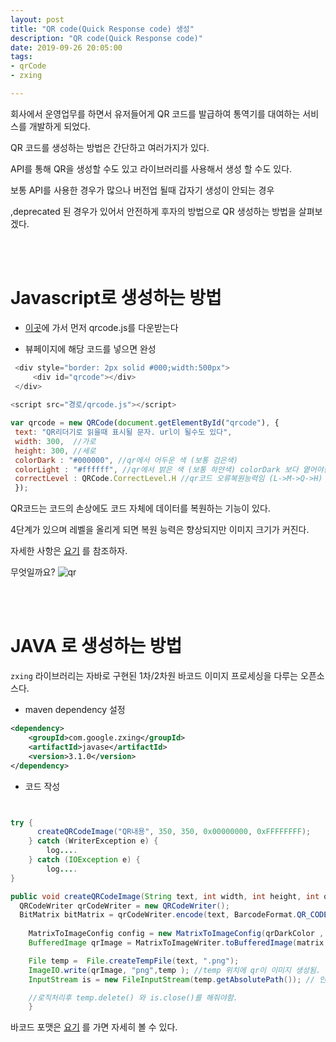 ```yaml
---
layout: post
title: "QR code(Quick Response code) 생성"
description: "QR code(Quick Response code)"
date: 2019-09-26 20:05:00
tags:
- qrCode
- zxing

---
```



회사에서  운영업무를 하면서 유저들어게 QR 코드를 발급하여 통역기를 대여하는 서비스를 개발하게 되었다.

QR 코드를 생성하는 방법은  간단하고 여러가지가 있다.  

API를 통해 QR을 생성할 수도 있고 라이브러리를 사용해서 생성 할 수도 있다.  

보통 API를 사용한 경우가 많으나 버전업 될때 갑자기 생성이 안되는 경우 

,deprecated 된 경우가 있어서 안전하게 후자의 방법으로 QR 생성하는 방법을 살펴보겠다.

<br><br>
# Javascript로 생성하는 방법

- [이곳](https://davidshimjs.github.io/qrcodejs/)에 가서 먼저 qrcode.js를 다운받는다

- 뷰페이지에 해당 코드를 넣으면 완성

```javascript
 <div style="border: 2px solid #000;width:500px">
	 <div id="qrcode"></div>
 </div>
 
<script src="경로/qrcode.js"></script>

var qrcode = new QRCode(document.getElementById("qrcode"), {
 text: "QR리더기로 읽을때 표시될 문자. url이 될수도 있다",
 width: 300,  //가로
 height: 300, //세로
 colorDark : "#000000", //qr에서 어두운 색 (보통 검은색) 
 colorLight : "#ffffff", //qr에서 밝은 색 (보통 하얀색) colorDark 보다 옅어야한다.
 correctLevel : QRCode.CorrectLevel.H //qr코드 오류복원능력임 (L->M->Q->H)
 });

```

QR코드는 코드의 손상에도 코드 자체에 데이터를 복원하는 기능이 있다. 

4단계가 있으며 레벨을 올리게 되면 복원 능력은 향상되지만 이미지 크기가 커진다.

자세한 사항은 [요기](https://www.qrcode.com/en/about/error_correction.html) 를 참조하자.

무엇일까요?
![qr](https://user-images.githubusercontent.com/32725840/65689407-fbca2500-e0a7-11e9-903e-fdac97002921.png)



<br><br>



# JAVA 로 생성하는 방법

`zxing` 라이브러리는 자바로 구현된 1차/2차원 바코드 이미지 프로세싱을 다루는 오픈소스다. 
 
- maven dependency 설정

``` xml
<dependency>
    <groupId>com.google.zxing</groupId>
    <artifactId>javase</artifactId>
    <version>3.1.0</version>
</dependency>
```

- 코드 작성


``` java


try {
	  createQRCodeImage("QR내용", 350, 350, 0x00000000, 0xFFFFFFFF);
	} catch (WriterException e) {
	    log....
	} catch (IOException e) {
	    log....
}

public void createQRCodeImage(String text, int width, int height, int qrDarkColor, int qrLightColor)throws WriterException, IOException {
  QRCodeWriter qrCodeWriter = new QRCodeWriter();
  BitMatrix bitMatrix = qrCodeWriter.encode(text, BarcodeFormat.QR_CODE, width, height); //텍스트, 바코드 포맷,가로,세로
    
	MatrixToImageConfig config = new MatrixToImageConfig(qrDarkColor , qrLightColor); //진한색, 연한색
	BufferedImage qrImage = MatrixToImageWriter.toBufferedImage(matrix , config);

	File temp =  File.createTempFile(text, ".png"); 
	ImageIO.write(qrImage, "png",temp ); //temp 위치에 qr이 이미지 생성됨. 
	InputStream is = new FileInputStream(temp.getAbsolutePath()); // 인풋 스트림으로 변환(향후 S3로 업로드하기위한 작업)

	//로직처리후 temp.delete() 와 is.close()를 해줘야함.
    }
```

바코드 포맷은 [요기](https://zxing.github.io/zxing/apidocs/com/google/zxing/BarcodeFormat.html) 를 가면 자세히 볼 수 있다.
